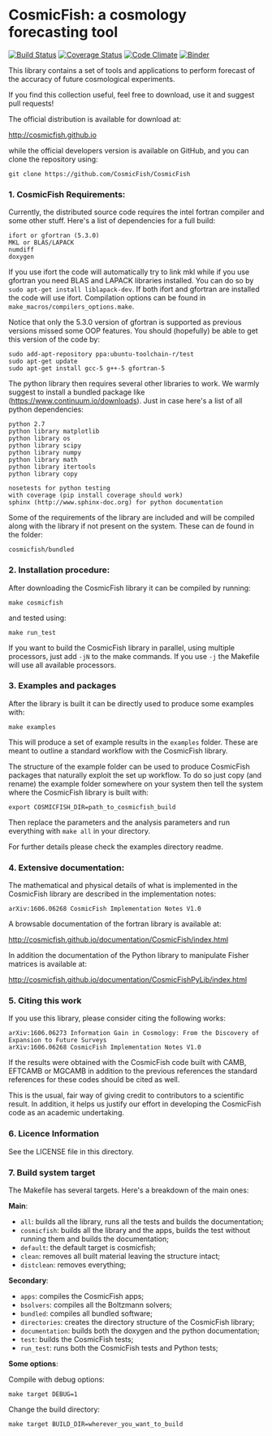 CosmicFish: a cosmology forecasting tool
========================================

[![Build Status](https://travis-ci.org/CosmicFish/CosmicFish.svg?branch=master)](https://travis-ci.org/CosmicFish/CosmicFish)
[![Coverage Status](https://coveralls.io/repos/github/CosmicFish/CosmicFish/badge.svg?branch=master)](https://coveralls.io/github/CosmicFish/CosmicFish?branch=master)
[![Code Climate](https://codeclimate.com/github/CosmicFish/CosmicFish/badges/gpa.svg)](https://codeclimate.com/github/CosmicFish/CosmicFish)
[![Binder](http://mybinder.org/badge.svg)](http://mybinder.org:/repo/cosmicfish/cosmicfish)

This library contains a set of tools and applications to
perform forecast of the accuracy of future cosmological
experiments.

If you find this collection useful, feel free to download, use it and suggest
pull requests!

The official distribution is available for download at:

http://cosmicfish.github.io

while the official developers version is available on GitHub, and you can clone the
repository using:

	git clone https://github.com/CosmicFish/CosmicFish

### 1. CosmicFish Requirements:

Currently, the distributed source code requires the intel fortran compiler and some other stuff.
Here's a list of dependencies for a full build:

	ifort or gfortran (5.3.0)
	MKL or BLAS/LAPACK
	numdiff
	doxygen

If you use ifort the code will automatically try to link mkl while if you use gfortran you need BLAS and LAPACK libraries installed. You can do so by ``sudo apt-get install liblapack-dev``. If both ifort and gfortran are installed the code will use ifort. Compilation options can be found in ``make_macros/compilers_options.make``.

Notice that only the 5.3.0 version of gfortran is supported as previous versions missed some OOP features. You should (hopefully) be able to get this version of the code by:

	sudo add-apt-repository ppa:ubuntu-toolchain-r/test
	sudo apt-get update
	sudo apt-get install gcc-5 g++-5 gfortran-5

The python library then requires several other libraries to work. We warmly suggest to install a
bundled package like (https://www.continuum.io/downloads). Just in case here's a list of all python
dependencies:

	python 2.7
	python library matplotlib
	python library os
	python library scipy
	python library numpy
	python library math
	python library itertools
	python library copy

	nosetests for python testing
	with coverage (pip install coverage should work)
	sphinx (http://www.sphinx-doc.org) for python documentation

Some of the requirements of the library are included and will be compiled along with the library if not present on the system.
These can de found in the folder:

	cosmicfish/bundled

### 2. Installation procedure:

After downloading the CosmicFish library it can be compiled by running:

	make cosmicfish

and tested using:

	make run_test

If you want to build the CosmicFish library in parallel, using multiple processors, just add ``-jN`` to the make commands. If you use ``-j`` the Makefile will use all available processors.

### 3. Examples and packages

After the library is built it can be directly used to produce some examples with:

	make examples

This will produce a set of example results in the ``examples`` folder. These are meant to outline a standard workflow with the CosmicFish library.

The structure of the example folder can be used to produce CosmicFish packages that naturally exploit the set up workflow.
To do so just copy (and rename) the example folder somewhere on your system then tell the system where the CosmicFish library is built with:

	export COSMICFISH_DIR=path_to_cosmicfish_build

Then replace the parameters and the analysis parameters and run everything with ``make all`` in your directory.

For further details please check the examples directory readme.

### 4. Extensive documentation:

The mathematical and physical details of what is implemented in the CosmicFish library are described in the implementation notes:

    arXiv:1606.06268 CosmicFish Implementation Notes V1.0

A browsable documentation of the fortran library is available at:

http://cosmicfish.github.io/documentation/CosmicFish/index.html

In addition the documentation of the Python library to manipulate Fisher matrices is available at:

http://cosmicfish.github.io/documentation/CosmicFishPyLib/index.html

### 5. Citing this work

If you use this library, please consider citing the following works:

	arXiv:1606.06273 Information Gain in Cosmology: From the Discovery of Expansion to Future Surveys
	arXiv:1606.06268 CosmicFish Implementation Notes V1.0

If the results were obtained with the CosmicFish code built with CAMB, EFTCAMB or MGCAMB in addition to the previous references the standard references for these codes should be cited as well.

This is the usual, fair way of giving credit to contributors to a scientific result. In addition, it helps us justify our effort in developing the CosmicFish code as an academic undertaking.

### 6. Licence Information

See the LICENSE file in this directory.

### 7. Build system target

The Makefile has several targets. Here's a breakdown of the main ones:

**Main**:

* ``all``: builds all the library, runs all the tests and builds the documentation;
* ``cosmicfish``: builds all the library and the apps, builds the test without running them and builds the documentation;
* ``default``: the default target is cosmicfish;
* ``clean``: removes all built material leaving the structure intact;
* ``distclean``: removes everything;

**Secondary**:

* ``apps``: compiles the CosmicFish apps;
* ``bsolvers``: compiles all the Boltzmann solvers;
* ``bundled``: compiles all bundled software;
* ``directories``: creates the directory structure of the CosmicFish library;
* ``documentation``: builds both the doxygen and the python documentation;
* ``test``: builds the CosmicFish tests;
* ``run_test``: runs both the CosmicFish tests and Python tests;

**Some options**:

Compile with debug options:

	make target DEBUG=1

Change the build directory:

	make target BUILD_DIR=wherever_you_want_to_build
